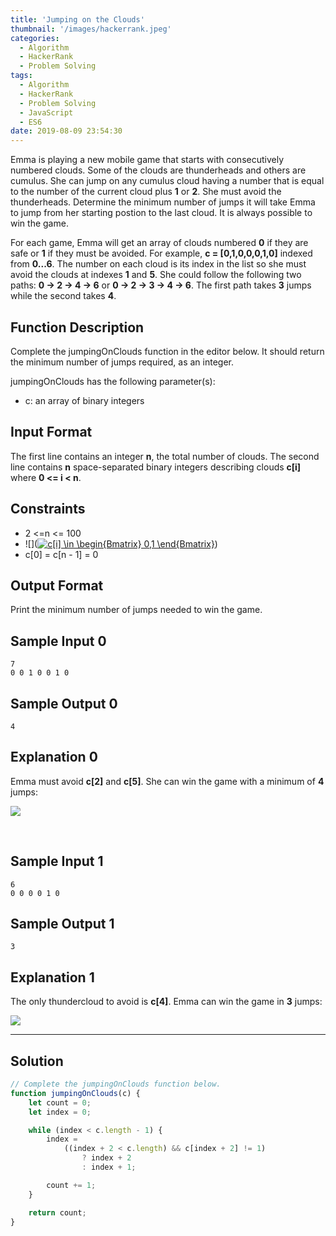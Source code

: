 ```yaml
---
title: 'Jumping on the Clouds'
thumbnail: '/images/hackerrank.jpeg'
categories:
  - Algorithm
  - HackerRank
  - Problem Solving
tags:
  - Algorithm
  - HackerRank
  - Problem Solving
  - JavaScript
  - ES6
date: 2019-08-09 23:54:30
---
```


Emma is playing a new mobile game that starts with consecutively numbered clouds. Some of the clouds are thunderheads and others are cumulus. She can jump on any cumulus cloud having a number that is equal to the number of the current cloud plus **1** or **2**. She must avoid the thunderheads. Determine the minimum number of jumps it will take Emma to jump from her starting postion to the last cloud. It is always possible to win the game.

For each game, Emma will get an array of clouds numbered **0** if they are safe or **1** if they must be avoided. For example, **c = [0,1,0,0,0,1,0]** indexed from **0...6**. The number on each cloud is its index in the list so she must avoid the clouds at indexes **1** and **5**. She could follow the following two paths: **0 -> 2 -> 4 -> 6** or **0 -> 2 -> 3 -> 4 -> 6**. The first path takes **3** jumps while the second takes **4**.

<!-- more -->

## Function Description

Complete the jumpingOnClouds function in the editor below. It should return the minimum number of jumps required, as an integer.

jumpingOnClouds has the following parameter(s):

- c: an array of binary integers

## Input Format

The first line contains an integer **n**, the total number of clouds. The second line contains **n** space-separated binary integers describing clouds **c[i]** where **0 <= i < n**.

## Constraints 

- 2 <=n <= 100
- ![](<a href="https://www.codecogs.com/eqnedit.php?latex=c[i]&space;\in&space;\begin{Bmatrix}&space;0,1&space;\end{Bmatrix}" target="_blank"><img src="https://latex.codecogs.com/gif.latex?c[i]&space;\in&space;\begin{Bmatrix}&space;0,1&space;\end{Bmatrix}" title="c[i] \in \begin{Bmatrix} 0,1 \end{Bmatrix}" /></a>)
- c[0] = c[n - 1] = 0

## Output Format

Print the minimum number of jumps needed to win the game.

## Sample Input 0

```
7
0 0 1 0 0 1 0
```

## Sample Output 0

```
4
```

## Explanation 0

Emma must avoid **c[2]** and **c[5]**. She can win the game with a minimum of **4** jumps:<br/>

![](https://s3.amazonaws.com/hr-challenge-images/20832/1461134731-c258160d15-jump2.png)

<br/>

## Sample Input 1

```
6
0 0 0 0 1 0
```

## Sample Output 1

```
3
```

## Explanation 1

The only thundercloud to avoid is **c[4]**. Emma can win the game in **3** jumps:<br/>

![](https://s3.amazonaws.com/hr-challenge-images/20832/1461136358-764298d363-jump5.png)

---

## Solution

```javascript
// Complete the jumpingOnClouds function below.
function jumpingOnClouds(c) {
    let count = 0;
    let index = 0;

    while (index < c.length - 1) {
        index =
            ((index + 2 < c.length) && c[index + 2] != 1)
                ? index + 2
                : index + 1;

        count += 1;
    }

    return count;
}
```
